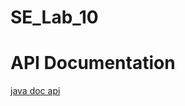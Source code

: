 # SE_Lab_10

# API Documentation
[java doc api](file:///home/ksnitc/Desktop/javadoc/com/cfp/controller/UserController.html)
